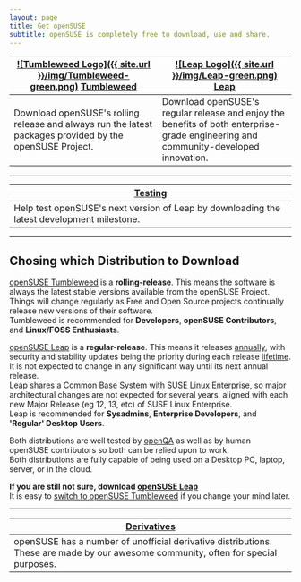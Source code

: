 ```yaml
---
layout: page
title: Get openSUSE
subtitle: openSUSE is completely free to download, use and share. 
---
```

| [![Tumbleweed Logo]({{ site.url }}/img/Tumbleweed-green.png)](tumbleweed) [Tumbleweed](tumbleweed) | [![Leap Logo]({{ site.url }}/img/Leap-green.png)](leap) [Leap](leap) |
| -------------------------------------------------------------------------------------------------- | -------------------------------------------------------------------- |
| Download openSUSE's rolling release and always run the latest packages provided by the openSUSE Project. | Download openSUSE's regular release and enjoy the benefits of both enterprise-grade engineering and community-developed innovation. |

***

| [Testing](testing) |
| --------------------------------- |
| Help test openSUSE's next version of Leap by downloading the latest development milestone. |

***

## Chosing which Distribution to Download

[openSUSE Tumbleweed](tumbleweed) is a **rolling-release**. This means the software is always the latest stable versions available from the openSUSE Project. Things will change regularly as Free and Open Source projects continually release new versions of their software.  
Tumbleweed is recommended for **Developers**, **openSUSE Contributors**, and **Linux/FOSS Enthusiasts**.

[openSUSE Leap](leap) is a **regular-release**. This means it releases [annually](https://en.opensuse.org/openSUSE:Roadmap), with security and stability updates being the priority during each release [lifetime](https://en.opensuse.org/Lifetime). It is not expected to change in any significant way until its next annual release.  
Leap shares a Common Base System with [SUSE Linux Enterprise](https://www.suse.com/products/server/), so major architectural changes are not expected for several years, aligned with each new Major Release (eg 12, 13, etc) of SUSE Linux Enterprise.  
Leap is recommended for **Sysadmins**, **Enterprise Developers**, and **'Regular' Desktop Users**.

Both distributions are well tested by [openQA](https://openqa.opensuse.org) as well as by human openSUSE contributors so both can be relied upon to work.  
Both distributions are fully capable of being used on a Desktop PC, laptop, server, or in the cloud.

**If you are still not sure, download [openSUSE Leap](leap)**  
It is easy to [switch to openSUSE Tumbleweed](https://en.opensuse.org/openSUSE:Tumbleweed_upgrade) if you change your mind later.

***


| [Derivatives](https://en.opensuse.org/Derivatives) |
| --------------------------------- |
| openSUSE has a number of unofficial derivative distributions. These are made by our awesome community, often for special purposes. |
